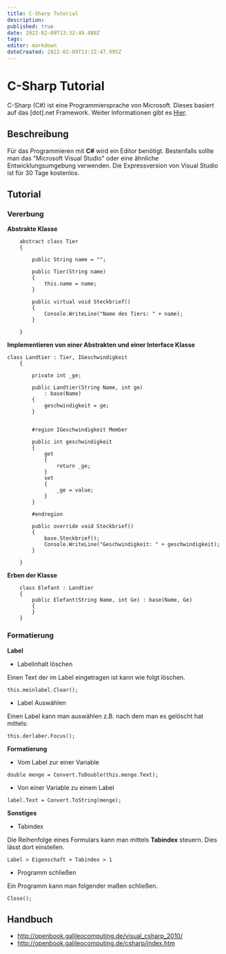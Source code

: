 ```yaml
---
title: C-Sharp Tutorial
description: 
published: true
date: 2022-02-09T13:32:49.488Z
tags: 
editor: markdown
dateCreated: 2022-02-09T13:32:47.995Z
---
```


# C-Sharp Tutorial

C-Sharp (C#) ist eine Programmiersprache von Microsoft. Dieses basiert
auf das \[dot\].net Framework. Weiter Informationen gibt es [Hier].

## Beschreibung

Für das Programmieren mit **C#** wird ein Editor benötigt. Bestenfalls
sollte man das "Microsoft Visual Studio" oder eine ähnliche
Entwicklungsumgebung verwenden. Die Expressversion von Visual Studio ist
für 30 Tage kostenlos.

## Tutorial

### Vererbung

**Abstrakte Klasse**

        abstract class Tier
        {

            public String name = "";

            public Tier(String name)
            {
                this.name = name;
            }

            public virtual void Steckbrief()
            {
                Console.WriteLine("Name des Tiers: " + name);
            }

        }

**Implementieren von einer Abstrakten und einer Interface Klasse**

    class Landtier : Tier, IGeschwindigkeit
        {

            private int _ge;

            public Landtier(String Name, int ge)
                : base(Name)
            {
                geschwindigkeit = ge;
            }


            #region IGeschwindigkeit Member

            public int geschwindigkeit
            {
                get
                {
                    return _ge;
                }
                set
                {
                    _ge = value;
                }
            }

            #endregion

            public override void Steckbrief()
            {
                base.Steckbrief();
                Console.WriteLine("Geschwindigkeit: " + geschwindigkeit);
            }

        }

**Erben der Klasse**

        class Elefant : Landtier
        {
            public Elefant(String Name, int Ge) : base(Name, Ge)
            {
            }
        }

### Formatierung

**Label**

-   Labelinhalt löschen

Einen Text der im Label eingetragen ist kann wie folgt löschen.

`this.meinlabel.Clear();`

-   Label Auswählen

Einen Label kann man auswählen z.B. nach dem man es gelöscht hat
mittels:

`this.derlaber.Focus();`

**Formatierung**

-   Vom Label zur einer Variable

`double menge = Convert.ToDouble(this.menge.Text);`

-   Von einer Variable zu einem Label

`label.Text = Convert.ToString(menge);`

**Sonstiges**

-   Tabindex

Die Reihenfolge eines Formulars kann man mittels **Tabindex** steuern.
Dies lässt dort einstellen.

`Label > Eigenschaft > Tabindex > 1`

-   Programm schließen

Ein Programm kann man folgender maßen schließen.

`Close();`

## Handbuch

-   <http://openbook.galileocomputing.de/visual_csharp_2010/>
-   <http://openbook.galileocomputing.de/csharp/index.htm>

  [Hier]: http://de.wikipedia.org/wiki/C-Sharp
